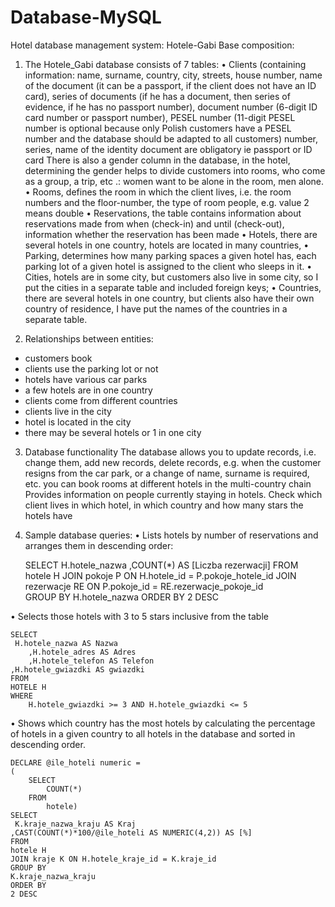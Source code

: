 # Database-MySQL
Hotel database management system: Hotele-Gabi
Base composition:

1. The Hotele_Gabi database consists of 7 tables:
• Clients (containing information: name, surname, country, city, streets, house number, name of the document (it can be a passport, if the client does not have an ID card), series of documents (if he has a document, then series of evidence, if he has no passport number), document number (6-digit ID card number or passport number), PESEL number (11-digit PESEL number is optional because only Polish customers have a PESEL number and the database should be adapted to all customers) number, series, name of the identity document are obligatory ie passport or ID card There is also a gender column in the database, in the hotel, determining the gender helps to divide customers into rooms, who come as a group, a trip, etc .: women want to be alone in the room, men alone.
• Rooms, defines the room in which the client lives, i.e. the room numbers and the floor-number, the type of room people, e.g. value 2 means double
• Reservations, the table contains information about reservations made from when (check-in) and until (check-out), information whether the reservation has been made
• Hotels, there are several hotels in one country, hotels are located in many countries,
• Parking, determines how many parking spaces a given hotel has, each parking lot of a given hotel is assigned to the client who sleeps in it.
• Cities, hotels are in some city, but customers also live in some city, so I put the cities in a separate table and included foreign keys;
• Countries, there are several hotels in one country, but clients also have their own country of residence, I have put the names of the countries in a separate table.

2. Relationships between entities:
- customers book
- clients use the parking lot or not
- hotels have various car parks
- a few hotels are in one country
- clients come from different countries
- clients live in the city
- hotel is located in the city
- there may be several hotels or 1 in one city

3. Database functionality
 The database allows you to update records, i.e. change them,
add new records, delete records, e.g. when the customer resigns from the car park, or a change of name, surname is required, etc.
you can book rooms at different hotels in the multi-country chain
Provides information on people currently staying in hotels.
Check which client lives in which hotel, in which country and how many stars the hotels have

4. Sample database queries:
• Lists hotels by number of reservations and arranges them in descending order:
	
	SELECT
     	H.hotele_nazwa
    	,COUNT(*) AS [Liczba rezerwacji]
	FROM
    	hotele H
   	 JOIN pokoje P ON H.hotele_id = P.pokoje_hotele_id
    	JOIN rezerwacje RE ON P.pokoje_id = RE.rezerwacje_pokoje_id        
	GROUP BY
   	 H.hotele_nazwa
	ORDER BY
    	2 DESC
 
 • Selects those hotels with 3 to 5 stars inclusive from the table   
    	
	SELECT
     H.hotele_nazwa AS Nazwa
    	,H.hotele_adres AS Adres
    	,H.hotele_telefon AS Telefon
	,H.hotele_gwiazdki AS gwiazdki
	FROM
    HOTELE H
	WHERE
    	H.hotele_gwiazdki >= 3 AND H.hotele_gwiazdki <= 5
    
 • Shows which country has the most hotels by calculating the percentage of hotels in a given country to all hotels in the database and sorted in descending order.
 
    DECLARE @ile_hoteli numeric =
    (
        SELECT
            COUNT(*)
        FROM    
            hotele)   
	SELECT
     K.kraje_nazwa_kraju AS Kraj
    ,CAST(COUNT(*)*100/@ile_hoteli AS NUMERIC(4,2)) AS [%]
	FROM
    hotele H
    JOIN kraje K ON H.hotele_kraje_id = K.kraje_id    
	GROUP BY
    K.kraje_nazwa_kraju
	ORDER BY
    2 DESC 
    
    


    

